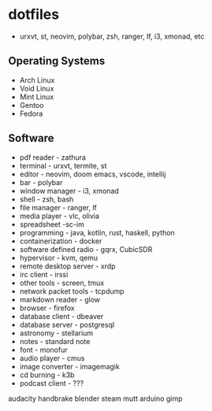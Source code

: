 # dotfiles

- urxvt, st, neovim, polybar, zsh, ranger, lf, i3, xmonad, etc

## Operating Systems 
- Arch Linux
- Void Linux
- Mint Linux
- Gentoo
- Fedora

## Software
- pdf reader - zathura
- terminal - urxvt, termite, st
- editor - neovim, doom emacs, vscode, intellij
- bar - polybar
- window manager - i3, xmonad
- shell - zsh, bash
- file manager - ranger, lf
- media player - vlc, olivia
- spreadsheet -sc-im
- programming - java, kotlin, rust, haskell, python
- containerization - docker
- software defined radio - gqrx, CubicSDR
- hypervisor - kvm, qemu
- remote desktop server - xrdp
- irc client - irssi
- other tools - screen, tmux
- network packet tools - tcpdump
- markdown reader - glow
- browser - firefox
- database client - dbeaver
- database server - postgresql
- astronomy - stellarium
- notes - standard note
- font - monofur
- audio player - cmus
- image converter - imagemagik
- cd burning - k3b
- podcast client - ???



audacity
handbrake
blender
steam
mutt
arduino
gimp
